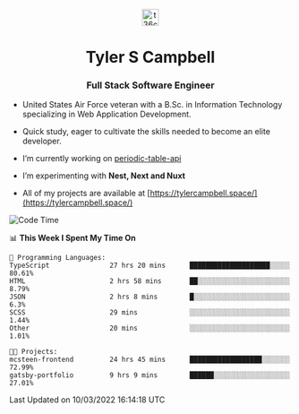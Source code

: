 <p align="center">
<a href="https://www.linkedin.com/in/t36campbell" target="blank"><img align="center" src="https://ik.imagekit.io/t36campbell/Portfolio/linkedin.png.original_m8bbGgPh6.png" alt="t36campbell" height="30" width="30" /></a>
</p>
<h1 align="center">Tyler S Campbell</h1>
<h3 align="center">Full Stack Software Engineer</h3>

* United States Air Force veteran with a B.Sc. in Information Technology specializing in Web Application Development. 

* Quick study, eager to cultivate the skills needed to become an elite developer.

* I’m currently working on [periodic-table-api](https://github.com/t36campbell/periodic-table-api)

* I’m experimenting with **Nest, Next and Nuxt**

* All of my projects are available at [https://tylercampbell.space/](https://tylercampbell.space/)

<!--START_SECTION:waka-->
![Code Time](http://img.shields.io/badge/Code%20Time-1%2C491%20hrs%2022%20mins-blue)

📊 **This Week I Spent My Time On** 

```text
💬 Programming Languages: 
TypeScript               27 hrs 20 mins      ████████████████████░░░░░   80.61% 
HTML                     2 hrs 58 mins       ██░░░░░░░░░░░░░░░░░░░░░░░   8.79% 
JSON                     2 hrs 8 mins        █░░░░░░░░░░░░░░░░░░░░░░░░   6.3% 
SCSS                     29 mins             ░░░░░░░░░░░░░░░░░░░░░░░░░   1.44% 
Other                    20 mins             ░░░░░░░░░░░░░░░░░░░░░░░░░   1.01%

🐱‍💻 Projects: 
mcsteen-frontend         24 hrs 45 mins      ██████████████████░░░░░░░   72.99% 
gatsby-portfolio         9 hrs 9 mins        ██████░░░░░░░░░░░░░░░░░░░   27.01%

```


 Last Updated on 10/03/2022 16:14:18 UTC
<!--END_SECTION:waka-->

